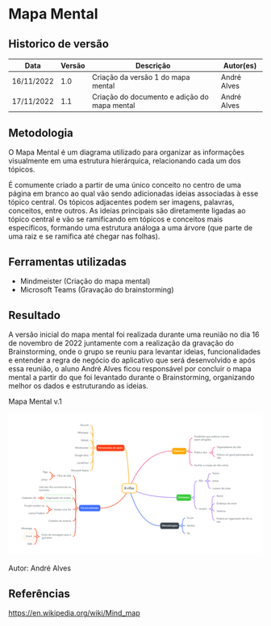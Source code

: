 # Mapa Mental

## Historico de versão

|Data|Versão|Descrição|Autor(es)|
|----|------|---------|---------|
|16/11/2022| 1.0 |Criação da versão 1 do mapa mental | André Alves |
|17/11/2022| 1.1 | Criação do documento e adição do mapa mental | André Alves |

## Metodologia

O Mapa Mental é um diagrama utilizado para organizar as informações visualmente em uma estrutura hierárquica, relacionando cada um dos tópicos.

É comumente criado a partir de uma único conceito no centro de uma página em branco ao qual vão sendo adicionadas ideias associadas à esse tópico central. Os tópicos adjacentes podem ser imagens, palavras, conceitos, entre outros. As ideias principais são diretamente ligadas ao tópico central e vão se ramificando em tópicos e conceitos mais específicos, formando uma estrutura análoga a uma árvore (que parte de uma raiz e se ramifica até chegar nas folhas).

## Ferramentas utilizadas

- Mindmeister (Criação do mapa mental)
- Microsoft Teams (Gravação do brainstorming)

## Resultado

A versão inicial do mapa mental foi realizada durante uma reunião no dia 16 de novembro de 2022 juntamente com a realização da gravação do Brainstorming, onde o grupo se reuniu para levantar ideias, funcionalidades e entender a regra de negócio do aplicativo que será desenvolvido e após essa reunião, o aluno André Alves ficou responsável por concluir o mapa mental a partir do que foi levantado durante o Brainstorming, organizando melhor os dados e estruturando as ideias.

<figcaption>Mapa Mental v.1</figcaption>

![Mapa Mental](../assets/Base/mapa-mental-v1.png)

<figcaption>Autor: André Alves</figcaption>


## Referências

https://en.wikipedia.org/wiki/Mind_map